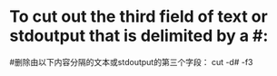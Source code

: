 # To cut out the third field of text or stdoutput that is delimited by a #:
#删除由以下内容分隔的文本或stdoutput的第三个字段：
cut -d# -f3
